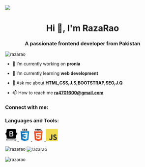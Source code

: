 <img width=400px src="https://www.mindstask.com/en/wp-content/uploads/2020/08/frontendSmallBanner.jpg">
<h1 align="center">Hi 👋, I'm RazaRao</h1>
<h3 align="center">A passionate frontend developer from Pakistan</h3>

<p align="left"> <img src="https://komarev.com/ghpvc/?username=razarao&label=Profile%20views&color=0e75b6&style=flat" alt="razarao" /> </p>

- 🔭 I’m currently working on **pronia**

- 🌱 I’m currently learning **web development**

- 💬 Ask me about **HTML,CSS,J.S,BOOTSTRAP,SEO,J.Q**

- 📫 How to reach me **ra4701600@gmail.com**

<h3 align="left">Connect with me:</h3>
<p align="left">
</p>

<h3 align="left">Languages and Tools:</h3>
<p align="left"> <a href="https://getbootstrap.com" target="_blank" rel="noreferrer"> <img src="https://raw.githubusercontent.com/devicons/devicon/master/icons/bootstrap/bootstrap-plain-wordmark.svg" alt="bootstrap" width="40" height="40"/> </a> <a href="https://www.w3schools.com/css/" target="_blank" rel="noreferrer"> <img src="https://raw.githubusercontent.com/devicons/devicon/master/icons/css3/css3-original-wordmark.svg" alt="css3" width="40" height="40"/> </a> <a href="https://www.w3.org/html/" target="_blank" rel="noreferrer"> <img src="https://raw.githubusercontent.com/devicons/devicon/master/icons/html5/html5-original-wordmark.svg" alt="html5" width="40" height="40"/> </a> <a href="https://developer.mozilla.org/en-US/docs/Web/JavaScript" target="_blank" rel="noreferrer"> <img src="https://raw.githubusercontent.com/devicons/devicon/master/icons/javascript/javascript-original.svg" alt="javascript" width="40" height="40"/> </a> </p>

<p><img align="left" src="https://github-readme-stats.vercel.app/api/top-langs?username=razarao&show_icons=true&locale=en&layout=compact" alt="razarao" /></p>

<p>&nbsp;<img align="center" src="https://github-readme-stats.vercel.app/api?username=razarao&show_icons=true&locale=en" alt="razarao" /></p>

<p><img align="center" src="https://github-readme-streak-stats.herokuapp.com/?user=razarao&" alt="razarao" /></p>

